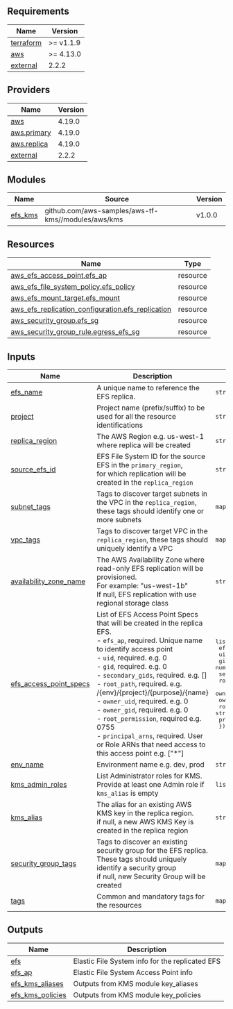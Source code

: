 <!-- BEGIN_TF_DOCS -->
## Requirements

| Name | Version |
|------|---------|
| <a name="requirement_terraform"></a> [terraform](#requirement\_terraform) | >= v1.1.9 |
| <a name="requirement_aws"></a> [aws](#requirement\_aws) | >= 4.13.0 |
| <a name="requirement_external"></a> [external](#requirement\_external) | 2.2.2 |

## Providers

| Name | Version |
|------|---------|
| <a name="provider_aws"></a> [aws](#provider\_aws) | 4.19.0 |
| <a name="provider_aws.primary"></a> [aws.primary](#provider\_aws.primary) | 4.19.0 |
| <a name="provider_aws.replica"></a> [aws.replica](#provider\_aws.replica) | 4.19.0 |
| <a name="provider_external"></a> [external](#provider\_external) | 2.2.2 |

## Modules

| Name | Source | Version |
|------|--------|---------|
| <a name="module_efs_kms"></a> [efs\_kms](#module\_efs\_kms) | github.com/aws-samples/aws-tf-kms//modules/aws/kms | v1.0.0 |

## Resources

| Name | Type |
|------|------|
| [aws_efs_access_point.efs_ap](https://registry.terraform.io/providers/hashicorp/aws/latest/docs/resources/efs_access_point) | resource |
| [aws_efs_file_system_policy.efs_policy](https://registry.terraform.io/providers/hashicorp/aws/latest/docs/resources/efs_file_system_policy) | resource |
| [aws_efs_mount_target.efs_mount](https://registry.terraform.io/providers/hashicorp/aws/latest/docs/resources/efs_mount_target) | resource |
| [aws_efs_replication_configuration.efs_replication](https://registry.terraform.io/providers/hashicorp/aws/latest/docs/resources/efs_replication_configuration) | resource |
| [aws_security_group.efs_sg](https://registry.terraform.io/providers/hashicorp/aws/latest/docs/resources/security_group) | resource |
| [aws_security_group_rule.egress_efs_sg](https://registry.terraform.io/providers/hashicorp/aws/latest/docs/resources/security_group_rule) | resource |

## Inputs

| Name | Description | Type | Default | Required |
|------|-------------|------|---------|:--------:|
| <a name="input_efs_name"></a> [efs\_name](#input\_efs\_name) | A unique name to reference the EFS replica. | `string` | n/a | yes |
| <a name="input_project"></a> [project](#input\_project) | Project name (prefix/suffix) to be used for all the resource identifications | `string` | n/a | yes |
| <a name="input_replica_region"></a> [replica\_region](#input\_replica\_region) | The AWS Region e.g. us-west-1 where replica will be created | `string` | n/a | yes |
| <a name="input_source_efs_id"></a> [source\_efs\_id](#input\_source\_efs\_id) | EFS File System ID for the source EFS in the `primary_region`,<br>for which replication will be created in the `replica_region` | `string` | n/a | yes |
| <a name="input_subnet_tags"></a> [subnet\_tags](#input\_subnet\_tags) | Tags to discover target subnets in the VPC in the `replica_region`, these tags should identify one or more subnets | `map(string)` | n/a | yes |
| <a name="input_vpc_tags"></a> [vpc\_tags](#input\_vpc\_tags) | Tags to discover target VPC in the `replica_region`, these tags should uniquely identify a VPC | `map(string)` | n/a | yes |
| <a name="input_availability_zone_name"></a> [availability\_zone\_name](#input\_availability\_zone\_name) | The AWS Availability Zone where read-only EFS replication will be provisioned.<br>For example: "us-west-1b"<br>If null, EFS replication with use regional storage class | `string` | `null` | no |
| <a name="input_efs_access_point_specs"></a> [efs\_access\_point\_specs](#input\_efs\_access\_point\_specs) | List of EFS Access Point Specs that will be created in the replica EFS.<br>- `efs_ap`, required. Unique name to identify access point<br>- `uid`, required. e.g. 0<br>- `gid`, required. e.g. 0<br>- `secondary_gids`, required. e.g. []<br>- `root_path`, required. e.g. /{env}/{project}/{purpose}/{name}<br>- `owner_uid`, required. e.g. 0<br>- `owner_gid`, required. e.g. 0<br>- `root_permission`, required e.g. 0755<br>- `principal_arns`, required. User or Role ARNs that need access to this access point e.g. ["*"] | <pre>list(object({<br>    efs_ap          = string<br>    uid             = number<br>    gid             = number<br>    secondary_gids  = list(number)<br>    root_path       = string<br>    owner_uid       = number<br>    owner_gid       = number<br>    root_permission = string<br>    principal_arns  = list(string)<br>  }))</pre> | `[]` | no |
| <a name="input_env_name"></a> [env\_name](#input\_env\_name) | Environment name e.g. dev, prod | `string` | `"dev"` | no |
| <a name="input_kms_admin_roles"></a> [kms\_admin\_roles](#input\_kms\_admin\_roles) | List Administrator roles for KMS.<br>Provide at least one Admin role if `kms_alias` is empty | `list(string)` | `[]` | no |
| <a name="input_kms_alias"></a> [kms\_alias](#input\_kms\_alias) | The alias for an existing AWS KMS key in the replica region.<br>if null, a new AWS KMS Key is created in the replica region | `string` | `null` | no |
| <a name="input_security_group_tags"></a> [security\_group\_tags](#input\_security\_group\_tags) | Tags to discover an existing security group for the EFS replica.<br>These tags should uniquely identify a security group<br>if null, new Security Group will be created | `map(string)` | `null` | no |
| <a name="input_tags"></a> [tags](#input\_tags) | Common and mandatory tags for the resources | `map(string)` | `{}` | no |

## Outputs

| Name | Description |
|------|-------------|
| <a name="output_efs"></a> [efs](#output\_efs) | Elastic File System info for the replicated EFS |
| <a name="output_efs_ap"></a> [efs\_ap](#output\_efs\_ap) | Elastic File System Access Point info |
| <a name="output_efs_kms_aliases"></a> [efs\_kms\_aliases](#output\_efs\_kms\_aliases) | Outputs from KMS module key\_aliases |
| <a name="output_efs_kms_policies"></a> [efs\_kms\_policies](#output\_efs\_kms\_policies) | Outputs from KMS module key\_policies |
<!-- END_TF_DOCS -->
